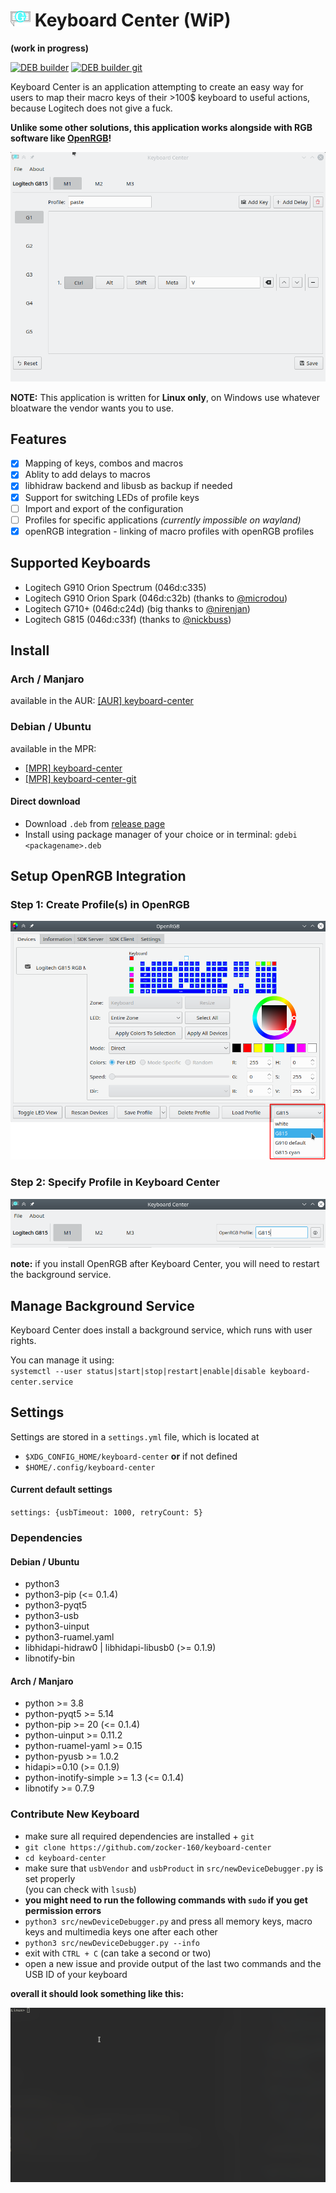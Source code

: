 # ![](images/g910-icon.png) Keyboard Center (WiP)

**(work in progress)**

[![DEB builder](https://github.com/zocker-160/keyboard-center/actions/workflows/debbuilder.yml/badge.svg)](https://github.com/zocker-160/keyboard-center/actions/workflows/debbuilder.yml)
[![DEB builder git](https://github.com/zocker-160/keyboard-center/actions/workflows/debbuilder-git.yml/badge.svg)](https://github.com/zocker-160/keyboard-center/actions/workflows/debbuilder-git.yml)

Keyboard Center is an application attempting to create an easy way for users to map their macro keys of their >100$ keyboard to useful actions, because Logitech does not give a fuck.

**Unlike some other solutions, this application works alongside with RGB software like [OpenRGB](https://openrgb.org/)!**

![showcase](images/animation2.gif)

**NOTE:** This application is written for **Linux only**, on Windows use whatever bloatware the vendor wants you to use.

## Features

- [x] Mapping of keys, combos and macros
- [x] Ablity to add delays to macros
- [x] libhidraw backend and libusb as backup if needed
- [X] Support for switching LEDs of profile keys
- [ ] Import and export of the configuration
- [ ] Profiles for specific applications *(currently impossible on wayland)*
- [x] openRGB integration - linking of macro profiles with openRGB profiles

## Supported Keyboards

- Logitech G910 Orion Spectrum (046d:c335)
- Logitech G910 Orion Spark (046d:c32b) (thanks to [@microdou](https://github.com/microdou))
- Logitech G710+ (046d:c24d) (big thanks to [@nirenjan](https://github.com/nirenjan))
- Logitech G815 (046d:c33f) (thanks to [@nickbuss](https://github.com/nickbuss))

## Install

### Arch / Manjaro

available in the AUR: [[AUR] keyboard-center](https://aur.archlinux.org/packages/keyboard-center/)

### Debian / Ubuntu

available in the MPR: 
- [[MPR] keyboard-center](https://mpr.hunterwittenborn.com/packages/keyboard-center/)
- [[MPR] keyboard-center-git](https://mpr.hunterwittenborn.com/packages/keyboard-center-git/)

#### Direct download

- Download `.deb` from [release page](https://github.com/zocker-160/keyboard-center/releases)
- Install using package manager of your choice or in terminal: `gdebi <packagename>.deb`

## Setup OpenRGB Integration
### Step 1: Create Profile(s) in OpenRGB
![OpenRGBprofiles](images/OpenRGBprofiles.png)

### Step 2: Specify Profile in Keyboard Center

![OpenRGBkeyboardcenter](images/OpenRGBkeyboardc.png)

**note:** if you install OpenRGB after Keyboard Center, you will need to restart the background service.

## Manage Background Service

Keyboard Center does install a background service, which runs with user rights.

You can manage it using:\
`systemctl --user status|start|stop|restart|enable|disable keyboard-center.service`

## Settings

Settings are stored in a `settings.yml` file, which is located at
- `$XDG_CONFIG_HOME/keyboard-center` **or** if not defined
- `$HOME/.config/keyboard-center`

#### Current default settings
`settings: {usbTimeout: 1000, retryCount: 5}`

### Dependencies
#### Debian / Ubuntu
- python3
- python3-pip (<= 0.1.4)
- python3-pyqt5
- python3-usb
- python3-uinput
- python3-ruamel.yaml
- libhidapi-hidraw0 | libhidapi-libusb0 (>= 0.1.9)
- libnotify-bin

#### Arch / Manjaro
- python >= 3.8
- python-pyqt5 >= 5.14
- python-pip >= 20 (<= 0.1.4)
- python-uinput >= 0.11.2
- python-ruamel-yaml >= 0.15
- python-pyusb >= 1.0.2
- hidapi>=0.10 (>= 0.1.9)
- python-inotify-simple >= 1.3 (<= 0.1.4)
- libnotify >= 0.7.9

### Contribute New Keyboard

- make sure all required dependencies are installed + `git`
- `git clone https://github.com/zocker-160/keyboard-center`
- `cd keyboard-center`
- make sure that `usbVendor` and `usbProduct` in `src/newDeviceDebugger.py` is set properly\
(you can check with `lsusb`)
- **you might need to run the following commands with `sudo` if you get permission errors**
- `python3 src/newDeviceDebugger.py` and press all memory keys, macro keys and multimedia keys one after each other
- `python3 src/newDeviceDebugger.py --info`
- exit with `CTRL + C` (can take a second or two)
- open a new issue and provide output of the last two commands and the USB ID of your keyboard

**overall it should look something like this:**

![addKeyAnim](images/KeyboardCenter_add.gif)
